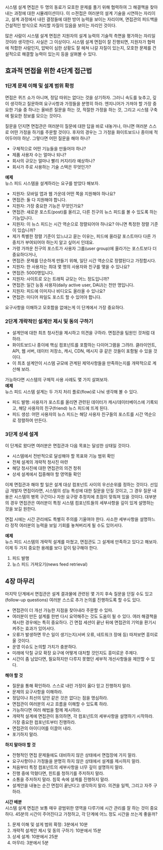 시스템 설계 면접은 두 명의 동료가 모호한 문제를 풀기 위해 협력하여 그 해결책을 찾아내는 과정에 대한 시뮬레이션이다.
이 ㅁ젼접은 여러분의 설계 기술을 시연하는 자리이고, 설계 과정에서 내린 결정들에 대한 방어 능력을 보이는 자리이며,
면접관의 피드백을 건설적인 방식으로 처리할 자질이 있음을 보이는 자리인 것이다.

많은 사람이 시스템 설계 면접은 지원자의 설계 능력의 기술적 측면을 평가하는 자리일 것이라 생각한다. 사실은 그 이상이다.
시스템 설계 면접이 잘 진행되면, 지원자가 협력에 적합한 사람인지, 압박이 심한 상황도 잘 헤쳐 나갈 자질이 있는지, 모호한 문제를 건설적으로 해결할 능력이 있는지 등을 살펴볼 수 있다.

## 효과적 면접을 위한 4단계 접근법
### 1단계 문제 이해 및 설계 범위 확정
면접은 퀴즈 쇼가 아니며, 정답 따위는 없다는 것을 상기하자.
그러니 속도를 늦추고, 깊이 생각하고 질문하여 요구사항과 가정들을 분명히 하라.
엔지니어가 가져야 할 가장 중요한 기술 중 하나는 올바른 질문을 하는 것, 적절한 가정을 하는 것, 그리고 시스템 구축에 필요한 정보를 모으는 것이다.

질문을 던지면 면접관은 여러분이 질문에 대한 답을 바로 내놓거나, 아니면 여러분 스스로 어떤 가정을 하기를 주문할 것이다.
후자의 경우는 그 가정을 화이트보드나 종이에 적어두어야 하낟.
그렇다면 어떤 질문을 해야 하나?
- 구체적으로 어떤 기능들을 만들어야 하나?
- 제품 사용자 수는 얼마나 되나?
- 회사의 규모는 얼마나 빨리 커지리라 예상하나?
- 회사가 주로 사용하는 기술 스택은 무엇인가?

**예제**  
뉴스 피드 시스템을 설계하라는 요구를 받았다 해보자.  
- 지원자: 모바일 앱과 웹 가운데 어떤 쪽을 지원해야 하나요?
- 면접관: 둘 다 지원해야 합니다.
- 지원자: 가장 중요한 기능은 무엇인가요?
- 면접관: 새로운 포스트(post)를 올리고, 다른 친구의 뉴스 피드를 볼 수 있도록 하는 기능입니다.
- 지원자: 이 뉴스 피드는 시간 역순으로 정렬되어야 하나요? 아니면 특정한 정렬 기준이 있습니까?
- 제가 특별한 정렬 기준이 있느냐고 묻는 이유는, 피드에 올라갈 포스트마다 다른 가중치가 부여되어야 하는지 알고 싶어서 인데요.
- 가령 가까운 친구의 포스트가 사용자 그룹(user group)에 올라가는 포스트보다 더 중요하다거나,
- 면접관: 문제를 단순하게 만들기 위해, 일단 시간 역순으로 정렬된다고 가정합시다.
- 지원자: 한 사용자는 최대 몇 명의 사용자와 친구를 맺을 수 있나요?
- 면접관: 5000명입니다.
- 지원자: 사이트로 오는 트래픽 규모는 어느 정도입니까?
- 면접관: 일간 능동 사용자(daily active user, DAU)는 천만 명입니다.
- 지원자: 피드에 이미지나 비디오도 올라올 수 있나요?
- 면접관: 미디어 파일도 포스트 할 수 있어야 합니다.

요구사항을 이해하고 모호함을 없애는게 이 단계에서 가장 중요하다.

### 2단계 개략적인 설계안 제시 및 동의 구하기
- 설계안에 대한 최초 청사진을 제시하고 의견을 구하라. 면접관을 팀원인 것처럼 대하라.
- 화이트보드나 종이에 핵심 컴포넌트를 포함하는 다이어그램을 그려라.
클라이언트, API, 웹 서버, 데이터 저장소, 캐시, CDN, 메시지 큐 같은 것들이 포함될 수 있을 것이다.
- 이 최초 설계안이 시스템 규모에 관계된 제약사항들을 만족하는지를 개략적으로 계산해 보라.

가능하다면 시스템의 구체적 사용 사례도 몇 가지 살펴보자.  
**예제**  
뉴스 피드 시스템 설계는 두 가지 처리 플로(flow)로 나눠 생각해 볼 수 있다.
- 피드 발행: 사용자가 포스트를 올리면 관련된 데이터가 캐시/데이터베이스에 기록되고, 해당 사용자의 친구(friend) 뉴스 피드에 뜨게 된다.
- 피드 생성: 어떤 사용자의 뉴스 피드는 해당 사용자 친구들의 포스트를 시간 역순으로 정렬하여 만든다.

### 3단계 상세 설계
이 단계로 왔다면 여러분은 면접관과 다음 목표는 달성한 상태일 것이다.
- 시스템에서 전반적으로 달성해야 할 목표와 기능 범위 확인
- 전체 설계의 개략적 청사진 마련
- 해당 청사진에 대한 면접관의 의견 청취
- 상세 설계에서 집중해야 할 영역들 확인

이제 면접관과 해야 할 일은 설계 대상 컴포넌트 사이의 우선순위를 정하는 것이다.
선임급 개발자 면접이라면, 시스템의 성능 특성에 대한 질문을 던질 것이고, 그 경우 질문 내용은 시스템의 병목 구간이나 자원 요구량 추정치에 초점이 맞춰져 있을 것이다.
대부분의 경우 면접관은 여러분이 특정 시스템 컴포넌트들의 세부사항을 깊이 있게 설명하는 것을 보길 원한다.

면접 시에는 시간 관리에도 특별히 주의를 기울여야 한다.
사소한 세부사항을 설명하느라 정작 여러분의 능력을 보일 기회를 놓쳐버리게 될 수도 있어서다.

**예제**  
뉴스 피드 시스템의 개략적 설계를 마쳤고, 면접관도 그 설계에 만족하고 있다고 해보자.
이제 두 가지 중요한 용례를 보다 깊이 탐구해야 한다.
1. 피드 발행
2. 뉴스 피드 가져오기(news feed retrieval)

## 4장 마무리  
마지막 단계에서 면접관은 설계 결과물에 관련된 몇 가지 후속 질문을 던질 수도 있고(follow-up questions) 여러분 스스로 추가 논의를 진행하도록 할 수도 있다.  
- 면접관이 더 개선 가능한 지점을 찾아내라 주문할 수 있따.
- 여러분이 만든 설계를 한번 다시 요약해주는 것도 도움이 될 수 있다. 여러 해결책을 제시한 경우에는 특히 중요하다.
긴 면접 세션이 끝난 뒤에 면접관의 기억을 환기시켜주는 효과가 있어서다.
- 오류가 발생하면 무슨 일이 생기는지(서버 오류, 네트워크 장애 등) 따져보면 흥미로울 것이다.
- 운영 이슈도 논의할 가치가 충분하다.
- 미래에 닥칠 규모 확장 요구에 어떻게 대처할 것인지도 흥미로운 주제다.
- 시간이 좀 남았다면, 필요하지만 다루지 못했던 세부적 개선사항들을 제안할 수 있다.

**해야 할 것**  
- 질문을 통해 확인하라. 스스로 내린 가정이 옳다 믿고 진행하지 말라.
- 문제의 요구사항을 이해하라.
- 정답이나 최선의 답안 같은 것은 없다는 점을 명심하라.
- 면접관이 여러분의 사고 흐름을 이해할 수 있도록 하라.
- 가능하다면 여러 해법을 함께 제시하라.
- 개략적 설계에 면접관이 동의하면, 각 컴포넌트의 세부사항을 설명하기 시작하라. 가장 중요한 컴포넌트부터 진행하라.
- 면접관의 아이디어를 이끌어 내라. 
- 포기하지 말라.

**하지 말아야 할 것**  
- 전형적인 면접 문제들에도 대비하지 않은 상태에서 면접장에 가지 말라.
- 요구사항이나 가정들을 분명히 하지 않은 상태에서 설계를 제시하지 말라.
- 처음부터 특정 컴포넌트의 세부사항을 너무 깊이 설명하지 말라.
- 진행 중에 막혔다면, 힌트를 청하기를 주저하지 말라.
- 소통을 주저하지 말라. 침묵 속에 설계를 진행하지 말라.
- 설계안을 내놓는 순간 면접이 끝난다고 생각하지 말라. 의견을 일찍, 그리고 자주 구하라.

**시간 배분**  
시스템 설계 면접은 보통 매우 광범위한 영역을 다루기에 시간 관리를 잘 하는 것이 중요하다.
45분의 시간이 주어진다고 가정하고, 각 단계에 어느 정도 시간을 쓰는게 좋을까?
1. 문제 이해 및 설게 범위 확정: 3분에서 10분
2. 개략적 설계안 제시 및 동의 구하기: 10분에서 15분
3. 상세 설계: 10분에서 25분
4. 마무리: 3분에서 5분
